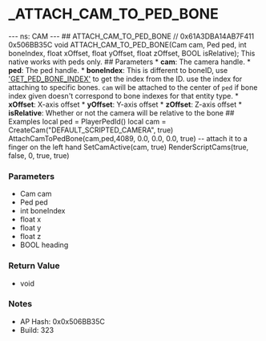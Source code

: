 # _ATTACH_CAM_TO_PED_BONE

--- ns: CAM --- ## ATTACH_CAM_TO_PED_BONE  // 0x61A3DBA14AB7F411 0x506BB35C void ATTACH_CAM_TO_PED_BONE(Cam cam, Ped ped, int boneIndex, float xOffset, float yOffset, float zOffset, BOOL isRelative);  This native works with peds only.  ## Parameters * **cam**: The camera handle. * **ped**: The ped handle. * **boneIndex**: This is different to boneID, use ['GET_PED_BONE_INDEX'](#_0x3F428D08BE5AAE31) to get the index from the ID. use the index for attaching to specific bones. ```cam``` will be attached to the center of ```ped``` if bone index given doesn't correspond to bone indexes for that entity type. * **xOffset**: X-axis offset * **yOffset**: Y-axis offset * **zOffset**: Z-axis offset * **isRelative**: Whether or not the camera will be relative to the bone  ## Examples  local ped = PlayerPedId() local cam = CreateCam("DEFAULT_SCRIPTED_CAMERA", true)  AttachCamToPedBone(cam,ped,4089, 0.0, 0.0, 0.0, true) -- attach it to a finger on the left hand  SetCamActive(cam, true) RenderScriptCams(true, false, 0, true, true)

### Parameters
* Cam cam
* Ped ped
* int boneIndex
* float x
* float y
* float z
* BOOL heading

### Return Value
* void

### Notes
* AP Hash: 0x0x506BB35C
* Build: 323


